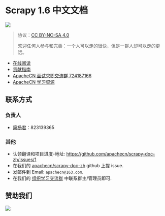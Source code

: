 # Scrapy 1.6 中文文档

![](https://scrapy.org/img/scrapylogo.png)

> 协议：[CC BY-NC-SA 4.0](http://creativecommons.org/licenses/by-nc-sa/4.0/)
> 
> 欢迎任何人参与和完善：一个人可以走的很快，但是一群人却可以走的更远。

* [在线阅读](https://scrapy.apachecn.org)
* [贡献指南](CONTRIBUTING.md)
* [ApacheCN 面试求职交流群 724187166](https://jq.qq.com/?_wv=1027&k=54ujcL3)
* [ApacheCN 学习资源](http://www.apachecn.org/)

## 联系方式

### 负责人

+   [简杨君](https://github.com/yangjiada)：823139365

### 其他

*   认领翻译和项目进度-地址: <https://github.com/apachecn/scrapy-doc-zh/issues/1>
*   在我们的 [apachecn/scrapy-doc-zh](https://github.com/apachecn/scrapy-doc-zh) github 上提 issue.
*   发邮件到 Email: `apachecn@163.com`.
*   在我们的 [组织学习交流群](http://www.apachecn.org/organization/348.html) 中联系群主/管理员即可.

## 赞助我们

![](http://data.apachecn.org/img/about/donate.jpg)
